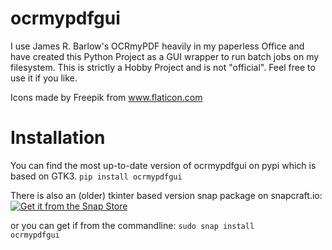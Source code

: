 # ocrmypdfgui
I use James R. Barlow's OCRmyPDF heavily in my paperless Office and have created this Python Project as a GUI wrapper to run batch jobs on my filesystem. This is strictly a Hobby Project and is not "official". Feel free to use it if you like.

Icons made by Freepik from www.flaticon.com

# Installation
You can find the most up-to-date version of ocrmypdfgui on pypi which is based on GTK3.
<code>pip install ocrmypdfgui</code>

There is also an (older) tkinter based version snap package on snapcraft.io:  
[![Get it from the Snap Store](https://snapcraft.io/static/images/badges/en/snap-store-black.svg)](https://snapcraft.io/ocrmypdfgui)

or you can get if from the commandline:
<code>sudo snap install ocrmypdfgui</code>
